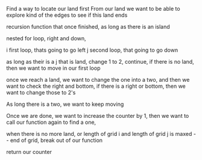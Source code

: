Find a way to locate our land first
From our land we want to be able to explore kind of the edges to see if this land ends


recursion function that once finished, as long as there is an island


nested for loop, right and down,

i first loop, thats going to go left
j second loop, that going to go down

as long as their is a j that is land, change 1 to 2, continue,
if there is no land, then we want to move in our first loop

once we reach a land, we want to change the one into a two, and then we want to check the right and bottom, if there is a right or bottom, then we want to change those to 2's

As long there is a two, we want to keep moving

Once we are done, we want to increase the counter by 1, then we want to call our function again to find a one,


when there is no more land, or length of grid i and length of grid j is maxed -- end of grid, break out of our function

return our counter